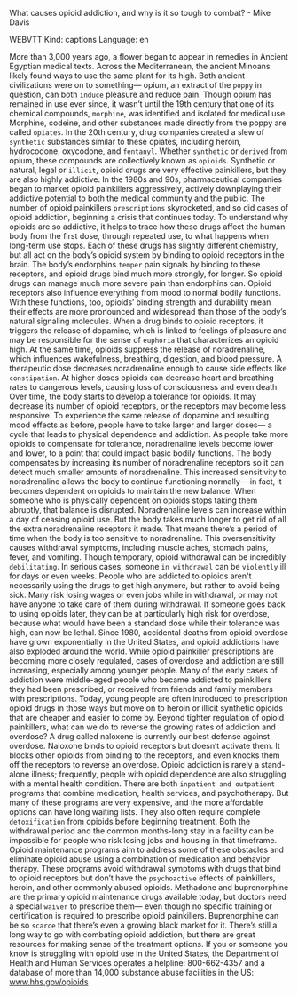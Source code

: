 
What causes opioid addiction, and why is it so tough to combat? - Mike Davis

WEBVTT Kind: captions Language: en 

More than 3,000 years ago, a flower began to appear in remedies in Ancient Egyptian medical texts. Across the Mediterranean, the ancient Minoans likely found ways to use the same plant for its high. Both ancient civilizations were on to something— opium, an extract of the `poppy` in question, can both `induce` pleasure and reduce pain. Though opium has remained in use ever since, it wasn’t until the 19th century that one of its chemical compounds, `morphine`, was identified and isolated for medical use. Morphine, codeine, and other substances made directly from the poppy are called `opiates`. In the 20th century, drug companies created a slew of `synthetic` substances similar to these opiates, including heroin, hydrocodone, oxycodone, and `fentanyl`. Whether `synthetic` or `derived` from opium, these compounds are collectively known as `opioids`. Synthetic or natural, legal or `illicit`, opioid drugs are very effective painkillers, but they are also highly addictive. In the 1980s and 90s, pharmaceutical companies began to market opioid painkillers aggressively, actively downplaying their addictive potential to both the medical community and the public. The number of opioid painkillers `prescriptions` skyrocketed, and so did cases of opioid addiction, beginning a crisis that continues today. To understand why opioids are so addictive, it helps to trace how these drugs affect the human body from the first dose, through repeated use, to what happens when long-term use stops. Each of these drugs has slightly different chemistry, but all act on the body’s opioid system by binding to opioid receptors in the brain. The body’s endorphins `temper` pain signals by binding to these receptors, and opioid drugs bind much more strongly, for longer. So opioid drugs can manage much more severe pain than endorphins can. Opioid receptors also influence everything from mood to normal bodily functions. With these functions, too, opioids’ binding strength and durability mean their effects are more pronounced and widespread than those of the body’s natural signaling molecules. When a drug binds to opioid receptors, it triggers the release of dopamine, which is linked to feelings of pleasure and may be responsible for the sense of `euphoria` that characterizes an opioid high. At the same time, opioids suppress the release of noradrenaline, which influences wakefulness, breathing, digestion, and blood pressure. A therapeutic dose decreases noradrenaline enough to cause side effects like `constipation`. At higher doses opioids can decrease heart and breathing rates to dangerous levels, causing loss of consciousness and even death. Over time, the body starts to develop a tolerance for opioids. It may decrease its number of opioid receptors, or the receptors may become less responsive. To experience the same release of dopamine and resulting mood effects as before, people have to take larger and larger doses— a cycle that leads to physical dependence and addiction. As people take more opioids to compensate for tolerance, noradrenaline levels become lower and lower, to a point that could impact basic bodily functions. The body compensates by increasing its number of noradrenaline receptors so it can detect much smaller amounts of noradrenaline. This increased sensitivity to noradrenaline allows the body to continue functioning normally— in fact, it becomes dependent on opioids to maintain the new balance. When someone who is physically dependent on opioids stops taking them abruptly, that balance is disrupted. Noradrenaline levels can increase within a day of ceasing opioid use. But the body takes much longer to get rid of all the extra noradrenaline receptors it made. That means there’s a period of time when the body is too sensitive to noradrenaline. This oversensitivity causes withdrawal symptoms, including muscle aches, stomach pains, fever, and vomiting. Though temporary, opioid withdrawal can be incredibly `debilitating`. In serious cases, someone `in withdrawal` can be `violently` ill for days or even weeks. People who are addicted to opioids aren't necessarily using the drugs to get high anymore, but rather to avoid being sick. Many risk losing wages or even jobs while in withdrawal, or may not have anyone to take care of them during withdrawal. If someone goes back to using opioids later, they can be at particularly high risk for overdose, because what would have been a standard dose while their tolerance was high, can now be lethal. Since 1980, accidental deaths from opioid overdose have grown exponentially in the United States, and opioid addictions have also exploded around the world. While opioid painkiller prescriptions are becoming more closely regulated, cases of overdose and addiction are still increasing, especially among younger people. Many of the early cases of addiction were middle-aged people who became addicted to painkillers they had been prescribed, or received from friends and family members with prescriptions. Today, young people are often introduced to prescription opioid drugs in those ways but move on to heroin or illicit synthetic opioids that are cheaper and easier to come by. Beyond tighter regulation of opioid painkillers, what can we do to reverse the growing rates of addiction and overdose? A drug called naloxone is currently our best defense against overdose. Naloxone binds to opioid receptors but doesn’t activate them. It blocks other opioids from binding to the receptors, and even knocks them off the receptors to reverse an overdose. Opioid addiction is rarely a stand-alone illness; frequently, people with opioid dependence are also struggling with a mental health condition. There are both `inpatient and outpatient` programs that combine medication, health services, and psychotherapy. But many of these programs are very expensive, and the more affordable options can have long waiting lists. They also often require complete `detoxification` from opioids before beginning treatment. Both the withdrawal period and the common months-long stay in a facility can be impossible for people who risk losing jobs and housing in that timeframe. Opioid maintenance programs aim to address some of these obstacles and eliminate opioid abuse using a combination of medication and behavior therapy. These programs avoid withdrawal symptoms with drugs that bind to opioid receptors but don’t have the `psychoactive` effects of painkillers, heroin, and other commonly abused opioids. Methadone and buprenorphine are the primary opioid maintenance drugs available today, but doctors need a special `waiver` to prescribe them— even though no specific training or certification is required to prescribe opioid painkillers. Buprenorphine can be so `scarce` that there’s even a growing black market for it. There’s still a long way to go with combating opioid addiction, but there are great resources for making sense of the treatment options. If you or someone you know is struggling with opioid use in the United States, the Department of Health and Human Services operates a helpline: 800-662-4357 and a database of more than 14,000 substance abuse facilities in the US: www.hhs.gov/opioids 
